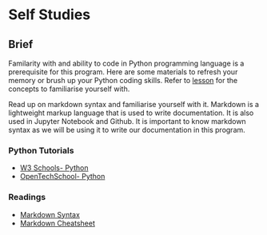 # Self Studies

## Brief

Familarity with and ability to code in Python programming language is a prerequisite for this program. Here are some materials to refresh your memory or brush up your Python coding skills. Refer to [lesson](lesson.md#prerequisite-knowledge-for-this-program) for the concepts to familiarise yourself with.

Read up on markdown syntax and familiarise yourself with it. Markdown is a lightweight markup language that is used to write documentation. It is also used in Jupyter Notebook and Github. It is important to know markdown syntax as we will be using it to write our documentation in this program.

### Python Tutorials

- [W3 Schools- Python](https://www.w3schools.com/python/default.asp)
- [OpenTechSchool- Python](http://opentechschool.github.io/python-beginners/en/index.html)

### Readings

- [Markdown Syntax](https://www.markdownguide.org/basic-syntax/)
- [Markdown Cheatsheet](https://www.markdownguide.org/cheat-sheet/)
